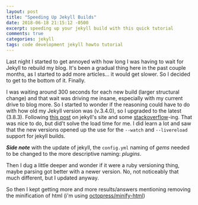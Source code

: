 ```yaml
---
layout: post
title: "Speeding Up Jekyll Builds"
date: 2018-06-18 21:15:12 -0500
excerpt: speeding up your jekyll build with this quick tutorial
comments: true
categories: jekyll
tags: code development jekyll howto tutorial
---
```

Last night I started to get annoyed with how long I was having to wait for Jekyll to rebuild my blog. It's been a gradual thing here in the past couple months, as I started to add more articles... it would get slower. So I decided to get to the bottom of it. Finally.

I was waiting around 300 seconds for each new build (larger structural change) and that wait was driving me insane, especially with my current drive to blog more. So I started to wonder if the reasoning could have to do with how old my Jekyll version was (v.3.4.0), so I upgraded to the latest (3.8.3). Following [this post](https://jekyllrb.com/docs/upgrading/) on jekyll's site and some [stackoverflow](https://stackoverflow.com/questions/26855552/jekyll-compiling-seems-way-too-slow)-ing. That was nice to do, but did't solve the load time for me. I did learn a lot and saw that the new versions opened up the use for the `--watch` and `--livereload` support for jekyll builds.

***Side note*** with the update of jekyll, the `config.yml` naming of *gems* needed to be changed to the more descriptive naming: *plugins*.

Then I dug a little deeper and wonder if it were a ruby versioning thing, maybe parsing got better with a newer version. No, not noticeably that much different, but I updated anyway.

So then I kept getting more and more results/answers mentioning removing the minification of html (i'm using [octopress/minify-html](https://github.com/octopress/minify-html))
